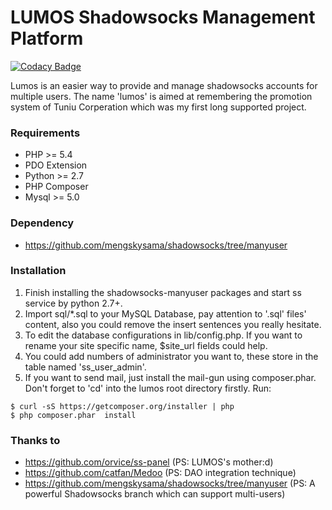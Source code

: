 LUMOS Shadowsocks Management Platform
========

[![Codacy Badge](https://api.codacy.com/project/badge/Grade/38aaa04713c74a07950440503e035cf9)](https://www.codacy.com/app/jerome.chan369/lumos?utm_source=github.com&utm_medium=referral&utm_content=jeromechan/lumos&utm_campaign=badger)

Lumos is an easier way to provide and manage shadowsocks accounts for multiple users.
The name 'lumos' is aimed at remembering the promotion system of Tuniu Corperation which was my first long supported project.

### Requirements
* PHP >= 5.4
* PDO Extension
* Python >= 2.7
* PHP Composer
* Mysql >= 5.0

### Dependency
* https://github.com/mengskysama/shadowsocks/tree/manyuser

### Installation
1. Finish installing the shadowsocks-manyuser packages and start ss service by python 2.7+.
2. Import sql/*.sql to your MySQL Database, pay attention to '.sql' files' content, also you could remove the insert sentences you really hesitate.
3. To edit the database configurations in lib/config.php. If you want to rename your site specific name, $site_url fields could help.
4. You could add numbers of administrator you want to, these store in the table named 'ss_user_admin'.
5. If you want to send mail, just install the mail-gun using composer.phar.
Don't forget to 'cd' into the lumos root directory firstly.
Run:

```
$ curl -sS https://getcomposer.org/installer | php
$ php composer.phar  install
```

### Thanks to
* https://github.com/orvice/ss-panel (PS: LUMOS's mother:d)
* https://github.com/catfan/Medoo (PS: DAO integration technique)
* https://github.com/mengskysama/shadowsocks/tree/manyuser (PS: A powerful Shadowsocks branch which can support multi-users)